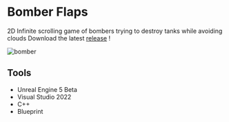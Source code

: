 # Bomber Flaps

2D Infinite scrolling game of bombers trying to destroy tanks while avoiding clouds
Download the latest [release](https://github.com/Adraca/MiniGameCollection/releases) !

![bomber](https://raw.githubusercontent.com/Adraca/MiniGameCollection/master/bomberflaps.png)

## Tools

- Unreal Engine 5 Beta
- Visual Studio 2022
- C++
- Blueprint
